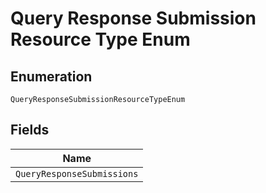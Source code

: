 
# Query Response Submission Resource Type Enum

## Enumeration

`QueryResponseSubmissionResourceTypeEnum`

## Fields

| Name |
|  --- |
| `QueryResponseSubmissions` |

